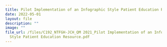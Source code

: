```yaml
---
title: Pilot Implementation of an Infographic Style Patient Education Resource
date: 2022-05-01
layout: file
description: ""
image: ""
file_url: /files/C192_NTFGH-JCH_QM 2021_Pilot Implementation of an Infographic
  Style Patient Education Resource.pdf
---
```

